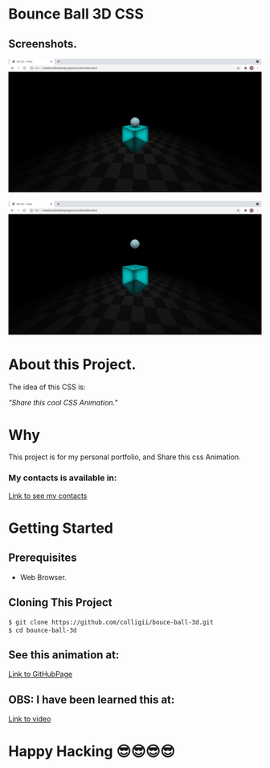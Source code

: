# Bounce Ball 3D CSS

## Screenshots.

![First Screen Shot](https://github.com/colligii/bouce-ball-3d/blob/main/bouncing.png?raw=true)

![Second Screen Shot](https://github.com/colligii/bouce-ball-3d/blob/main/bouncing2.png?raw=true)

# About this Project.

The idea of this CSS is: 

_"Share this cool CSS Animation."_

# Why

This project is for my personal portfolio, and Share this css Animation.

### My contacts is available in:

[Link to see my contacts](https://colligii.github.io/#contacts)

# Getting Started

## Prerequisites

* Web Browser.

## Cloning This Project

```
$ git clone https://github.com/colligii/bouce-ball-3d.git
$ cd bounce-ball-3d
```

## See this animation at:
[Link to GitHubPage](https://colligii.github.io/bouce-ball-3d/)

## OBS: I have been learned this at:
[Link to video](https://www.youtube.com/watch?v=NdftnCDwKaU)


# Happy Hacking 😎😎😎😎